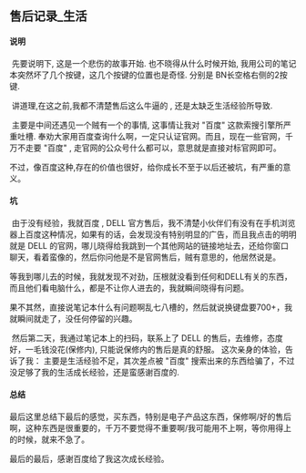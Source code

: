 ## 					    售后记录_生活



#### 说明

​		先要说明下, 这是一个悲伤的故事开始.  也不晓得从什么时候开始, 我用公司的笔记本突然坏了几个按键，这几个按键的位置也是奇怪. 分别是 BN长空格右侧的2按键.

​        讲道理,在这之前,我都不清楚售后这么牛逼的 , 还是太缺乏生活经验所导致.  

​        主要是中间还遇见一个贼有一个的事情, 这事情让我对 "百度" 这款索搜引擎所严重吐槽. 奉劝大家用百度查询什么啊，一定只认证官网。而且，现在一些官网，千万不走要 "百度" , 走官网的公众号什么都可以，意思就是直接对标官网即可。

​         不过，像百度这种,存在的价值也很好，给你成长不至于以后还被坑，有严重的意义。



#### 坑

​    由于没有经验，我就百度  , DELL 官方售后，我不清楚小伙伴们有没有在手机浏览器上百度这种情况，如果有的话，会发现没有特别明显的广告，而且我点击的明明就是 DELL 的官网，哪儿晓得给我跳到一个其他网站的链接地址去，还给你窗口聊天，看着蛮像的，然后你问他是不是官网售后，贼有意思的，他居然说是。

​     等我到哪儿去的时候，我就发现不对劲，压根就没看到任何和DELL有关的东西，而且他们看电脑什么，都是不让你人进去的，我就瞬间晓得有问题。

​     果不其然，直接说笔记本什么有问题啊乱七八槽的，然后就说换键盘要700+，我就瞬间就走了，没任何停留的兴趣。

​     然后第二天，我通过笔记本上的扫码，联系上了 DELL 的售后，去维修，态度好，一毛钱没花(保修内), 只能说保修内的售后是真的舒服。 这次亲身的体验，告诉了我： 主要是生活经验不足，其次差点被 "百度" 搜索出来的东西给骗了，不过没足够了我的生活成长经验，还是蛮感谢百度的.



#### 总结

​    最后这里总结下最后的感觉，买东西，特别是电子产品这东西，保修啊/好的售后啊，这种东西是很重要的，千万不要觉得不重要啊/我可能用不上啊，等你用得上的时候，就来不急了。

   最后的最后，感谢百度给了我这次成长经验。 

​        